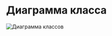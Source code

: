 # Диаграмма класса

![Диаграмма классов](https://github.com/RocknRoll8877/lab2/tree/main/MINIGamers-main/documentation/Images/Diagrams/Class.png)
